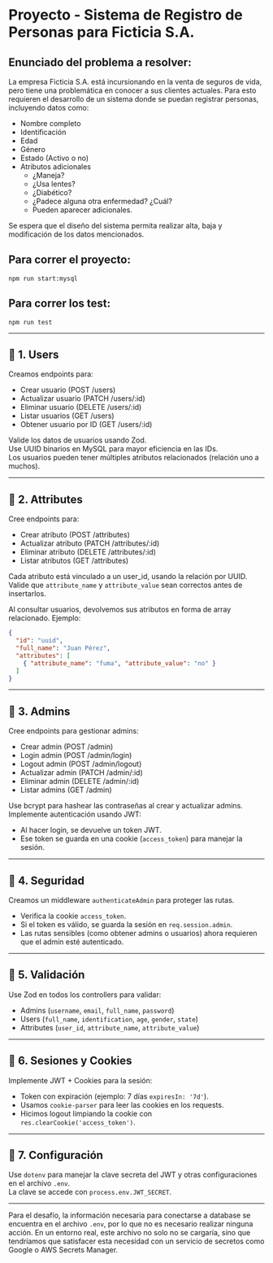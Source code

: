 # Proyecto - Sistema de Registro de Personas para Ficticia S.A.

## Enunciado del problema a resolver:

La empresa Ficticia S.A. está incursionando en la venta de seguros de vida, pero tiene una problemática en conocer a sus clientes actuales. Para esto requieren el desarrollo de un sistema donde se puedan registrar personas, incluyendo datos como:  
- Nombre completo  
- Identificación  
- Edad  
- Género  
- Estado (Activo o no)  
- Atributos adicionales  
  - ¿Maneja?  
  - ¿Usa lentes?  
  - ¿Diabético?  
  - ¿Padece alguna otra enfermedad? ¿Cuál?  
  - Pueden aparecer adicionales.  

Se espera que el diseño del sistema permita realizar alta, baja y modificación de los datos mencionados.

## Para correr el proyecto: 
```
npm run start:mysql
```

## Para correr los test:
```
npm run test
```

---

## 🔹 1. Users

Creamos endpoints para:
- Crear usuario (POST /users)  
- Actualizar usuario (PATCH /users/:id)  
- Eliminar usuario (DELETE /users/:id)  
- Listar usuarios (GET /users)  
- Obtener usuario por ID (GET /users/:id)  

Valide los datos de usuarios usando Zod.  
Use UUID binarios en MySQL para mayor eficiencia en las IDs.  
Los usuarios pueden tener múltiples atributos relacionados (relación uno a muchos).

---

## 🔹 2. Attributes

Cree endpoints para:
- Crear atributo (POST /attributes)  
- Actualizar atributo (PATCH /attributes/:id)  
- Eliminar atributo (DELETE /attributes/:id)  
- Listar atributos (GET /attributes)  

Cada atributo está vinculado a un user_id, usando la relación por UUID.  
Valide que `attribute_name` y `attribute_value` sean correctos antes de insertarlos.  

Al consultar usuarios, devolvemos sus atributos en forma de array relacionado. Ejemplo:

```json
{
  "id": "uuid",
  "full_name": "Juan Pérez",
  "attributes": [
    { "attribute_name": "fuma", "attribute_value": "no" }
  ]
}
```

---

## 🔹 3. Admins

Cree endpoints para gestionar admins:
- Crear admin (POST /admin)  
- Login admin (POST /admin/login)  
- Logout admin (POST /admin/logout)  
- Actualizar admin (PATCH /admin/:id)  
- Eliminar admin (DELETE /admin/:id)  
- Listar admins (GET /admin)  

Use bcrypt para hashear las contraseñas al crear y actualizar admins.  
Implemente autenticación usando JWT:  
- Al hacer login, se devuelve un token JWT.  
- Ese token se guarda en una cookie (`access_token`) para manejar la sesión.

---

## 🔹 4. Seguridad

Creamos un middleware `authenticateAdmin` para proteger las rutas.  
- Verifica la cookie `access_token`.  
- Si el token es válido, se guarda la sesión en `req.session.admin`.  
- Las rutas sensibles (como obtener admins o usuarios) ahora requieren que el admin esté autenticado.

---

## 🔹 5. Validación

Use Zod en todos los controllers para validar:
- Admins (`username`, `email`, `full_name`, `password`)  
- Users (`full_name`, `identification`, `age`, `gender`, `state`)  
- Attributes (`user_id`, `attribute_name`, `attribute_value`)

---

## 🔹 6. Sesiones y Cookies

Implemente JWT + Cookies para la sesión:
- Token con expiración (ejemplo: 7 días `expiresIn: '7d'`).  
- Usamos `cookie-parser` para leer las cookies en los requests.  
- Hicimos logout limpiando la cookie con `res.clearCookie('access_token')`.

---

## 🔹 7. Configuración

Use `dotenv` para manejar la clave secreta del JWT y otras configuraciones en el archivo `.env`.  
La clave se accede con `process.env.JWT_SECRET`.

---

Para el desafío, la información necesaria para conectarse a database se encuentra en el archivo `.env`, por lo que no es necesario realizar ninguna acción. En un entorno real, este archivo no solo no se cargaría, sino que tendríamos que satisfacer esta necesidad con un servicio de secretos como Google o AWS Secrets Manager.
